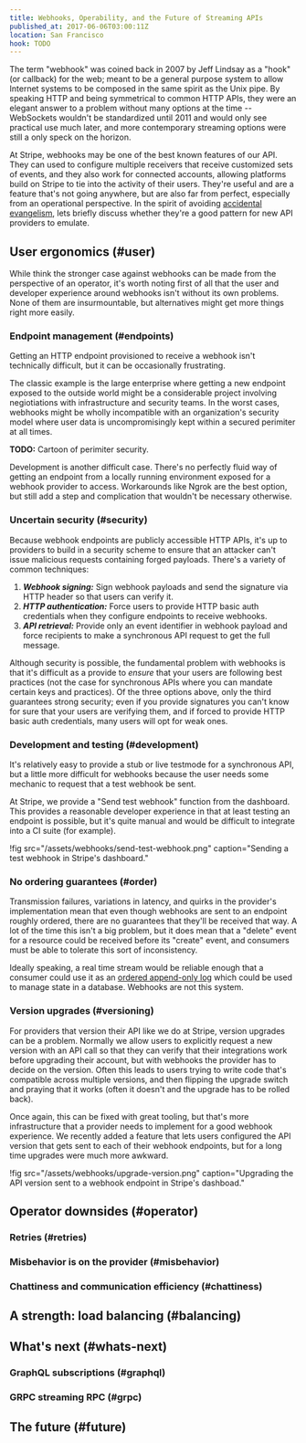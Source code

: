 ```yaml
---
title: Webhooks, Operability, and the Future of Streaming APIs
published_at: 2017-06-06T03:00:11Z
location: San Francisco
hook: TODO
---
```


The term "webhook" was coined back in 2007 by Jeff Lindsay
as a "hook" (or callback) for the web; meant to be a
general purpose system to allow Internet systems to be
composed in the same spirit as the Unix pipe. By speaking
HTTP and being symmetrical to common HTTP APIs, they were
an elegant answer to a problem without many options at the
time -- WebSockets wouldn't be standardized until 2011 and
would only see practical use much later, and more
contemporary streaming options were still a only speck on
the horizon.

At Stripe, webhooks may be one of the best known features
of our API. They can used to configure multiple receivers
that receive customized sets of events, and they also work
for connected accounts, allowing platforms build on Stripe
to tie into the activity of their users. They're useful and
are a feature that's not going anywhere, but are also far
from perfect, especially from an operational perspective.
In the spirit of avoiding [accidental
evangelism](/accidental-evangelist), lets briefly discuss
whether they're a good pattern for new API providers to
emulate.

## User ergonomics (#user)

While think the stronger case against webhooks can be made
from the perspective of an operator, it's worth noting
first of all that the user and developer experience around
webhooks isn't without its own problems. None of them are
insurmountable, but alternatives might get more things
right more easily.

### Endpoint management (#endpoints)

Getting an HTTP endpoint provisioned to receive a webhook
isn't technically difficult, but it can be occasionally
frustrating.

The classic example is the large enterprise where getting a
new endpoint exposed to the outside world might be a
considerable project involving negiotiations with
infrastructure and security teams. In the worst cases,
webhooks might be wholly incompatible with an
organization's security model where user data is
uncompromisingly kept within a secured perimiter at all
times.

**TODO:** Cartoon of perimiter security.

Development is another difficult case. There's no perfectly
fluid way of getting an endpoint from a locally running
environment exposed for a webhook provider to access.
Workarounds like Ngrok are the best option, but still add a
step and complication that wouldn't be necessary otherwise.

### Uncertain security (#security)

Because webhook endpoints are publicly accessible HTTP
APIs, it's up to providers to build in a security scheme
to ensure that an attacker can't issue malicious requests
containing forged payloads. There's a variety of common
techniques:

1. ***Webhook signing:*** Sign webhook payloads and send the
   signature via HTTP header so that users can verify it.
2. ***HTTP authentication:*** Force users to provide HTTP
   basic auth credentials when they configure endpoints to
   receive webhooks.
3. ***API retrieval:*** Provide only an event identifier in
   webhook payload and force recipients to make a
   synchronous API request to get the full message.

Although security is possible, the fundamental problem with
webhooks is that it's difficult as a provide to _ensure_
that your users are following best practices (not the case
for synchronous APIs where you can mandate certain keys and
practices). Of the three options above, only the third
guarantees strong security; even if you provide signatures
you can't know for sure that your users are verifying them,
and if forced to provide HTTP basic auth credentials, many
users will opt for weak ones.

### Development and testing (#development)

It's relatively easy to provide a stub or live testmode for
a synchronous API, but a little more difficult for
webhooks because the user needs some mechanic to request
that a test webhook be sent.

At Stripe, we provide a "Send test webhook" function from
the dashboard. This provides a reasonable developer
experience in that at least testing an endpoint is
possible, but it's quite manual and would be difficult to
integrate into a CI suite (for example).

!fig src="/assets/webhooks/send-test-webhook.png" caption="Sending a test webhook in Stripe's dashboard."

### No ordering guarantees (#order)

Transmission failures, variations in latency, and quirks in
the provider's implementation mean that even though
webhooks are sent to an endpoint roughly ordered, there are
no guarantees that they'll be received that way. A lot of
the time this isn't a big problem, but it does mean that a
"delete" event for a resource could be received before its
"create" event, and consumers must be able to tolerate this
sort of inconsistency.

Ideally speaking, a real time stream would be reliable
enough that a consumer could use it as an [ordered
append-only log][log] which could be used to manage state
in a database. Webhooks are not this system.

### Version upgrades (#versioning)

For providers that version their API like we do at Stripe,
version upgrades can be a problem. Normally we allow users
to explicitly request a new version with an API call so
that they can verify that their integrations work before
upgrading their account, but with webhooks the provider has
to decide on the version. Often this leads to users trying
to write code that's compatible across multiple versions,
and then flipping the upgrade switch and praying that it
works (often it doesn't and the upgrade has to be rolled
back).

Once again, this can be fixed with great tooling, but
that's more infrastructure that a provider needs to
implement for a good webhook experience. We recently added
a feature that lets users configured the API version that
gets sent to each of their webhook endpoints, but for a
long time upgrades were much more awkward.

!fig src="/assets/webhooks/upgrade-version.png" caption="Upgrading the API version sent to a webhook endpoint in Stripe's dashboad."

## Operator downsides (#operator)

### Retries (#retries)

### Misbehavior is on the provider (#misbehavior)

### Chattiness and communication efficiency (#chattiness)

## A strength: load balancing (#balancing)

## What's next (#whats-next)

### GraphQL subscriptions (#graphql)

### GRPC streaming RPC (#grpc)

## The future (#future)

[log]: https://engineering.linkedin.com/distributed-systems/log-what-every-software-engineer-should-know-about-real-time-datas-unifying
